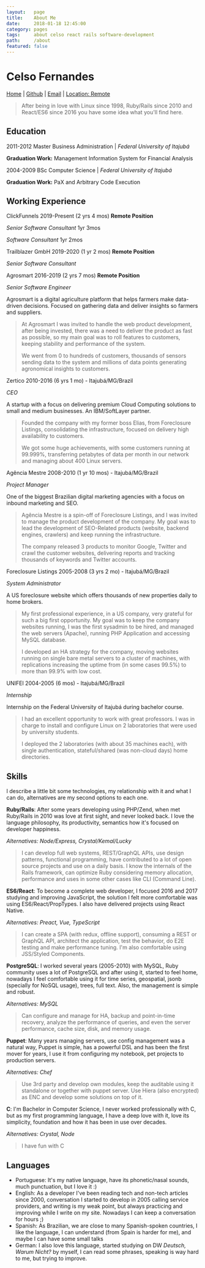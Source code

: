 ```yaml
---
layout:   page
title:    About Me
date:     2018-01-18 12:45:00
category: pages
tags:     about celso react rails software-development
path:     /about
featured: false
---
```


# Celso Fernandes

[Home](https://coding.com.br) | 
[Github](https://github.com/fernandes) | 
[Email](mailto://site@coding.com.br) | 
[Location: Remote](/remote)

> After being in love with Linux since 1998, Ruby/Rails since 2010 and React/ES6 since 2016 you have some idea what you'll find here.

## Education

2011-2012 Master Business Administration | _Federal University of Itajubá_

**Graduation Work:** Management Information System for Financial Analysis

2004-2009 BSc Computer Science | _Federal University of Itajubá_

**Graduation Work:** PaX and Arbitrary Code Execution

## Working Experience

ClickFunnels 2019-Present (2 yrs 4 mos) **Remote Position**

_Senior Software Consultant_ 1yr 3mos

_Software Consultant_ 1yr 2mos

Trailblazer GmbH 2019-2020 (1 yr 2 mos) **Remote Position**

_Senior Software Consultant_

Agrosmart 2016-2019 (2 yrs 7 mos) **Remote Position**

_Senior Software Engineer_

Agrosmart is a digital agriculture platform that helps farmers make data-driven decisions. Focused on gathering data and deliver insights so farmers and suppliers.

> At Agrosmart I was invited to handle the web product development, after being invested, there was a need to deliver the product as fast as possible, so my main goal was to roll features to customers, keeping stability and performance of the system.
>
> We went from 0 to hundreds of customers, thousands of sensors sending data to the system and millions of data points generating agronomical insights to customers.

Zertico 2010-2016 (6 yrs 1 mo) - Itajubá/MG/Brazil

_CEO_

A startup with a focus on delivering premium Cloud Computing solutions to small and medium businesses. An IBM/SoftLayer partner.

> Founded the company with my former boss Elias, from Foreclosure Listings, consolidating the infrastructure, focused on delivery high availability to customers.
> 
> We got some huge achievements, with some customers running at 99.999%, transferring petabytes of data per month in our network and managing about 400 Linux servers.

Agência Mestre 2008-2010 (1 yr 10 mos) - Itajubá/MG/Brazil

_Project Manager_

One of the biggest Brazilian digital marketing agencies with a focus on inbound marketing and SEO.

> Agência Mestre is a spin-off of Foreclosure Listings, and I was invited to manage the product development of the company. My goal was to lead the development of SEO-Related products (website, backend engines, crawlers) and keep running the infrastructure.
> 
> The company released 3 products to monitor Google, Twitter and crawl the customer websites, delivering reports and tracking thousands of keywords and Twitter accounts.

Foreclosure Listings 2005-2008 (3 yrs 2 mo) - Itajubá/MG/Brazil

_System Administrator_

A US foreclosure website which offers thousands of new properties daily to home brokers.

> My first professional experience, in a US company, very grateful for such a big first opportunity. My goal was to keep the company websites running, I was the first sysadmin to be hired, and managed the web servers (Apache), running PHP Application and accessing MySQL database.
> 
> I developed an HA strategy for the company, moving websites running on single bare metal servers to a cluster of machines, with replications increasing the uptime from (in some cases 99.5%) to more than 99.9% with low cost.

UNIFEI 2004-2005 (6 mos) - Itajubá/MG/Brazil

_Internship_

Internship on the Federal University of Itajubá during bachelor course.

> I had an excellent opportunity to work with great professors. I was in charge to install and configure Linux on 2 laboratories that were used by university students.
> 
> I deployed the 2 laboratories (with about 35 machines each), with single authentication, stateful/shared (was non-cloud days) home directories.

## Skills

I describe a little bit some technologies, my relationship with it and what I can do, alternatives are my second options to each one.

**Ruby/Rails**: After some years developing using PHP/Zend, when met Ruby/Rails in 2010 was love at first sight, and never looked back. I love the language philosophy, its productivity, semantics how it's focused on developer happiness.

_Alternatives: Node/Express, Crystal/Kemal/Lucky_

> I can develop full web systems, REST/GraphQL APIs, use design patterns, functional programming, have contributed to a lot of open source projects and use on a daily basis. I know the internals of the Rails framework, can optimize Ruby considering memory allocation, performance and uses in some other cases like CLI (Command Line).

**ES6/React**: To become a complete web developer, I focused 2016 and 2017 studying and improving JavaScript, the solution I felt more comfortable was using ES6/React/PropTypes. I also have delivered projects using React Native.

_Alternatives: Preact, Vue, TypeScript_

> I can create a SPA (with redux, offline support), consuming a REST or GraphQL API, architect the application, test the behavior, do E2E testing and make performance tuning. I'm also comfortable using JSS/Styled Components.

**PostgreSQL**: I worked several years (2005-2010) with MySQL, Ruby community uses a lot of PostgreSQL and after using it, started to feel home, nowadays I feel comfortable using it for time series, geospatial, jsonb (specially for NoSQL usage), trees, full text. Also, the management is simple and robust.

_Alternatives: MySQL_

> Can configure and manage for HA, backup and point-in-time recovery, analyze the performance of queries, and even the server performance, cache size, disk, and memory usage.

**Puppet**: Many years managing servers, use config management was a natural way, Puppet is simple, has a powerful DSL and has been the first mover for years, I use it from configuring my notebook, pet projects to production servers.

_Alternatives: Chef_

> Use 3rd party and develop own modules, keep the auditable using it standalone or together with puppet server. Use Hiera (also encrypted) as ENC and develop some solutions on top of it.

**C**: I'm Bachelor in Computer Science, I never worked professionally with C, but as my first programming language, I have a deep love with it, love its simplicity, foundation and how it has been in use over decades.

_Alternatives: Crystal, Node_

> I have fun with C

## Languages

- Portuguese: It's my native language, have its phonetic/nasal sounds, much punctuation, but I love it :)
- English: As a developer I've been reading tech and non-tech articles since 2000, conversation I started to develop in 2005 calling service providers, and writing is my weak point, but always practicing and improving while I write on my site. Nowadays I can keep a conversation for hours ;)
- Spanish: As Brazilian, we are close to many Spanish-spoken countries, I like the language, I can understand (from Spain is harder for me), and maybe I can have some small talks
- German: I also love this language, started studying on DW _Deutsch, Warum Nicht?_ by myself, I can read some phrases, speaking is way hard to me, but trying to improve.
